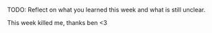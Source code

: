 TODO: Reflect on what you learned this week and what is still unclear.

This week killed me, thanks ben <3
